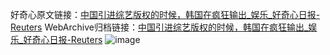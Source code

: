 好奇心原文链接：[中国引进综艺版权的时候，韩国在疯狂输出_娱乐_好奇心日报-Reuters](https://www.qdaily.com/articles/5928.html)
WebArchive归档链接：[中国引进综艺版权的时候，韩国在疯狂输出_娱乐_好奇心日报-Reuters](http://web.archive.org/web/20170117144017/http://www.qdaily.com:80/articles/5928.html)
![image](http://ww3.sinaimg.cn/large/007d5XDply1g3w9aayszrj30u033gb29)